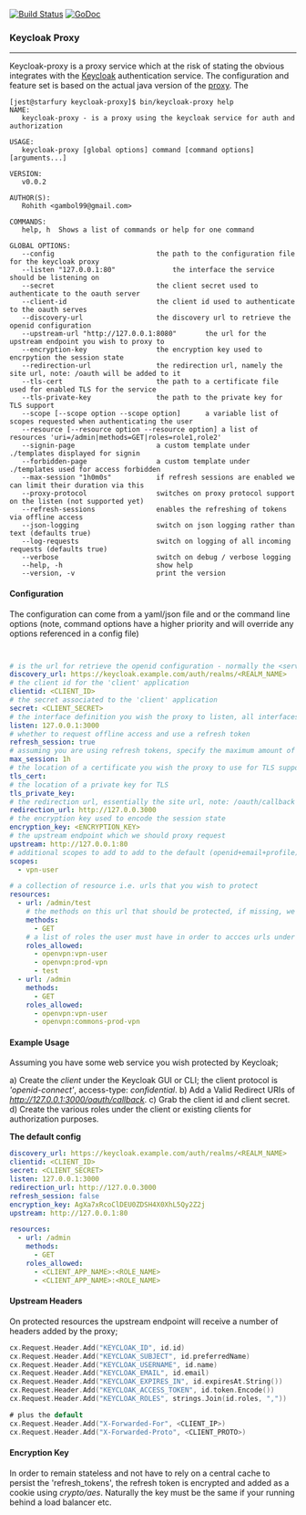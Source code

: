 [![Build Status](https://travis-ci.org/gambol99/keycloak-proxy.svg?branch=master)](https://travis-ci.org/gambol99/keycloak-proxy)
[![GoDoc](http://godoc.org/github.com/gambol99/keycloak-proxy?status.png)](http://godoc.org/github.com/gambol99/keycloak-proxy)

### **Keycloak Proxy**
----

Keycloak-proxy is a proxy service which at the risk of stating the obvious integrates with the [Keycloak](https://github.com/keycloak/keycloak) authentication service. The configuration and feature set is based on the actual java version of the [proxy](https://docs.jboss.org/keycloak/docs/1.1.0.Beta2/userguide/html/proxy.html). The 

```shell
[jest@starfury keycloak-proxy]$ bin/keycloak-proxy help
NAME:
   keycloak-proxy - is a proxy using the keycloak service for auth and authorization

USAGE:
   keycloak-proxy [global options] command [command options] [arguments...]
   
VERSION:
   v0.0.2
   
AUTHOR(S):
   Rohith <gambol99@gmail.com> 
   
COMMANDS:
   help, h	Shows a list of commands or help for one command
   
GLOBAL OPTIONS:
   --config 						the path to the configuration file for the keycloak proxy
   --listen "127.0.0.1:80"				the interface the service should be listening on
   --secret 						the client secret used to authenticate to the oauth server
   --client-id 						the client id used to authenticate to the oauth serves
   --discovery-url 					the discovery url to retrieve the openid configuration
   --upstream-url "http://127.0.0.1:8080"		the url for the upstream endpoint you wish to proxy to
   --encryption-key 				the encryption key used to encrpytion the session state
   --redirection-url 				the redirection url, namely the site url, note: /oauth will be added to it
   --tls-cert 						the path to a certificate file used for enabled TLS for the service
   --tls-private-key 				the path to the private key for TLS support
   --scope [--scope option --scope option]		a variable list of scopes requested when authenticating the user
   --resource [--resource option --resource option]	a list of resources 'uri=/admin|methods=GET|roles=role1,role2'
   --signin-page 					a custom template under ./templates displayed for signin
   --forbidden-page 				a custom template under ./templates used for access forbidden
   --max-session "1h0m0s"			if refresh sessions are enabled we can limit their duration via this
   --proxy-protocol					switches on proxy protocol support on the listen (not supported yet)
   --refresh-sessions				enables the refreshing of tokens via offline access
   --json-logging					switch on json logging rather than text (defaults true)
   --log-requests					switch on logging of all incoming requests (defaults true)
   --verbose						switch on debug / verbose logging
   --help, -h						show help
   --version, -v					print the version

```

#### **Configuration**

The configuration can come from a yaml/json file and or the command line options (note, command options have a higher priority and will override any options referenced in a config file)

```YAML


# is the url for retrieve the openid configuration - normally the <server>/auth/realm/<realm_name>
discovery_url: https://keycloak.example.com/auth/realms/<REALM_NAME>
# the client id for the 'client' application
clientid: <CLIENT_ID>
# the secret associated to the 'client' application
secret: <CLIENT_SECRET>
# the interface definition you wish the proxy to listen, all interfaces is specified as ':<port>'
listen: 127.0.0.1:3000
# whether to request offline access and use a refresh token
refresh_session: true
# assuming you are using refresh tokens, specify the maximum amount of time the refresh token can last
max_session: 1h
# the location of a certificate you wish the proxy to use for TLS support
tls_cert:
# the location of a private key for TLS
tls_private_key:
# the redirection url, essentially the site url, note: /oauth/callback is added at the end
redirection_url: http://127.0.0.3000
# the encryption key used to encode the session state
encryption_key: <ENCRYPTION_KEY>
# the upstream endpoint which we should proxy request
upstream: http://127.0.0.1:80
# additional scopes to add to add to the default (openid+email+profile)
scopes:
  - vpn-user

# a collection of resource i.e. urls that you wish to protect
resources:
  - url: /admin/test
    # the methods on this url that should be protected, if missing, we assuming all
    methods:
      - GET
    # a list of roles the user must have in order to accces urls under the above
    roles_allowed:
      - openvpn:vpn-user
      - openvpn:prod-vpn
      - test
  - url: /admin
    methods:
      - GET
    roles_allowed:
      - openvpn:vpn-user
      - openvpn:commons-prod-vpn
```


#### **Example Usage**

Assuming you have some web service you wish protected by Keycloak;

a) Create the *client* under the Keycloak GUI or CLI; the client protocol is *'openid-connect'*, access-type:  *confidential*.
b) Add a Valid Redirect URIs of *http://127.0.0.1:3000/oauth/callback*.
c) Grab the client id and client secret.
d) Create the various roles under the client or existing clients for authorization purposes.

**The default config**

```YAML
discovery_url: https://keycloak.example.com/auth/realms/<REALM_NAME>
clientid: <CLIENT_ID>
secret: <CLIENT_SECRET>
listen: 127.0.0.1:3000
redirection_url: http://127.0.0.3000
refresh_session: false
encryption_key: AgXa7xRcoClDEU0ZDSH4X0XhL5Qy2Z2j
upstream: http://127.0.0.1:80

resources:
  - url: /admin
    methods:
      - GET
    roles_allowed:
      - <CLIENT_APP_NAME>:<ROLE_NAME>
      - <CLIENT_APP_NAME>:<ROLE_NAME>
```

#### **Upstream Headers**

On protected resources the upstream endpoint will receive a number of headers added by the proxy;

```GO
cx.Request.Header.Add("KEYCLOAK_ID", id.id)
cx.Request.Header.Add("KEYCLOAK_SUBJECT", id.preferredName)
cx.Request.Header.Add("KEYCLOAK_USERNAME", id.name)
cx.Request.Header.Add("KEYCLOAK_EMAIL", id.email)
cx.Request.Header.Add("KEYCLOAK_EXPIRES_IN", id.expiresAt.String())
cx.Request.Header.Add("KEYCLOAK_ACCESS_TOKEN", id.token.Encode())
cx.Request.Header.Add("KEYCLOAK_ROLES", strings.Join(id.roles, ","))

# plus the default
cx.Request.Header.Add("X-Forwarded-For", <CLIENT_IP>)
cx.Request.Header.Add("X-Forwarded-Proto", <CLIENT_PROTO>)
```

#### **Encryption Key**

In order to remain stateless and not have to rely on a central cache to persist the 'refresh_tokens', the refresh token is encrypted and added as a cookie using *crypto/aes*. Naturally the key must be the same if your running behind a load balancer etc.  
